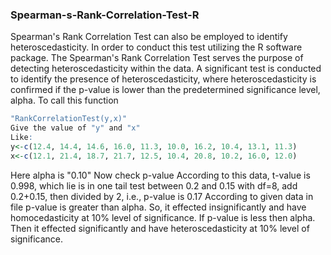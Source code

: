 ### Spearman-s-Rank-Correlation-Test-R
Spearman's Rank Correlation Test can also be employed to identify heteroscedasticity. In order to conduct this test utilizing the R software package.
The Spearman's Rank Correlation Test serves the purpose of detecting heteroscedasticity within the data.
A significant test is conducted to identify the presence of heteroscedasticity, where heteroscedasticity is confirmed if the p-value is lower than the predetermined significance level, alpha.
To call this function
```R
"RankCorrelationTest(y,x)"
Give the value of "y" and "x"
Like:
y<-c(12.4, 14.4, 14.6, 16.0, 11.3, 10.0, 16.2, 10.4, 13.1, 11.3)
x<-c(12.1, 21.4, 18.7, 21.7, 12.5, 10.4, 20.8, 10.2, 16.0, 12.0)
```
Here alpha is "0.10"
Now check p-value
According to this data, t-value is 0.998, which lie is in one tail test between 0.2 and 0.15 with df=8, add 0.2+0.15, then divided by 2, i.e., p-value is 0.17
According to given data in file p-value is greater than alpha.
So, it effected insignificantly and have homocedasticity at 10% level of significance.
If p-value is less then alpha. Then it effected significantly and have heteroscedasticity at 10% level of significance.
